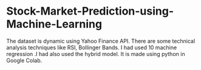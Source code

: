 # Stock-Market-Prediction-using-Machine-Learning
The dataset is dynamic using Yahoo Finance API. There are some technical analysis techniques like RSI, Bollinger Bands. I had used 10 machine regression .I had also used the hybrid model. It is made using python in Google Colab.
